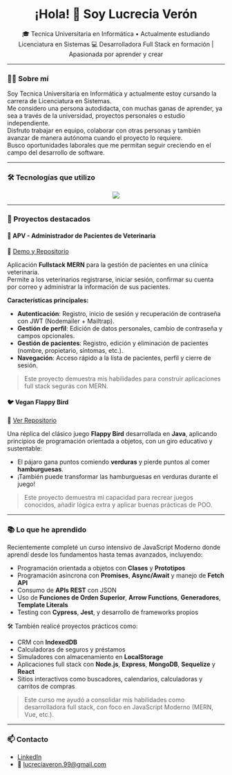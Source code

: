 <h1 align="center">¡Hola! 👋 Soy Lucrecia Verón</h1>

<p align="center">
🎓 Tecnica Universitaria en Informática • Actualmente estudiando Licenciatura en Sistemas
💻 Desarrolladora Full Stack en formación | Apasionada por aprender y crear
</p>

---

### 🙋‍♀️ Sobre mí

Soy Tecnica Universitaria en Informática y actualmente estoy cursando la carrera de Licenciatura en Sistemas.  
Me considero una persona autodidacta, con muchas ganas de aprender, ya sea a través de la universidad, proyectos personales o estudio independiente.  
Disfruto trabajar en equipo, colaborar con otras personas y también avanzar de manera autónoma cuando el proyecto lo requiere.  
Busco oportunidades laborales que me permitan seguir creciendo en el campo del desarrollo de software.

---

### 🛠️ Tecnologías que utilizo

<div align="center">
  <img src="https://skillicons.dev/icons?i=java,python,javascript,html,css,php,mysql,postgres,git,github,vscode,wordpress,nodejs,react,typescript" />
</div>

---

### 🚀 Proyectos destacados

#### 🐾 APV - Administrador de Pacientes de Veterinaria  
📎 [Demo y Repositorio](https://github.com/LucreciaVeron/apv_frontend_deploy)

Aplicación **Fullstack MERN** para la gestión de pacientes en una clínica veterinaria.  
Permite a los veterinarios registrarse, iniciar sesión, confirmar su cuenta por correo y administrar la información de sus pacientes.

**Características principales:**
- **Autenticación**: Registro, inicio de sesión y recuperación de contraseña con JWT (Nodemailer + Mailtrap).
- **Gestión de perfil**: Edición de datos personales, cambio de contraseña y campos opcionales.
- **Gestión de pacientes**: Registro, edición y eliminación de pacientes (nombre, propietario, síntomas, etc.).
- **Navegación**: Acceso rápido a la lista de pacientes, perfil y cierre de sesión.

> Este proyecto demuestra mis habilidades para construir aplicaciones full stack seguras con MERN.

#### 🐦 Vegan Flappy Bird  
📎 [Ver Repositorio](https://github.com/LucreciaVeron/Vegan-Flappy-Bird)

Una réplica del clásico juego **Flappy Bird** desarrollada en **Java**, aplicando principios de programación orientada a objetos, con un giro educativo y sustentable:

- El pájaro gana puntos comiendo **verduras** y pierde puntos al comer **hamburguesas**.  
- ¡También puede transformar las hamburguesas en verduras durante el juego!  

> Este proyecto demuestra mi capacidad para recrear juegos conocidos, añadir lógica extra y aplicar buenas prácticas de POO.

---

### 📚 Lo que he aprendido

Recientemente completé un curso intensivo de JavaScript Moderno donde aprendí desde los fundamentos hasta temas avanzados, incluyendo:

- Programación orientada a objetos con **Clases** y **Prototipos**  
- Programación asíncrona con **Promises**, **Async/Await** y manejo de **Fetch API**  
- Consumo de **APIs REST** con JSON  
- Uso de **Funciones de Orden Superior**, **Arrow Functions**, **Generadores**, **Template Literals**  
- Testing con **Cypress**, **Jest**, y desarrollo de frameworks propios  

🛠️ También realicé proyectos prácticos como:

- CRM con **IndexedDB**  
- Calculadoras de seguros y préstamos  
- Simuladores con almacenamiento en **LocalStorage**  
- Aplicaciones full stack con **Node.js**, **Express**, **MongoDB**, **Sequelize** y **React**  
- Sitios interactivos como buscadores, calendarios, calculadoras y carritos de compras  

> Este curso me ayudó a consolidar mis habilidades como desarrolladora full stack, con foco en JavaScript Moderno (MERN, Vue, etc.).

---

### 📫 Contacto

- [LinkedIn](https://linkedin.com/in/lucreciaveron)  
- 📧 lucreciaveron.99@gmail.com


